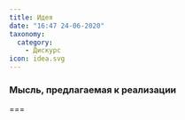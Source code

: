 ```yaml
---
title: Идея
date: "16:47 24-06-2020"
taxonomy:
  category:
    - Дискурс
icon: idea.svg
---
```


### Мысль, предлагаемая к реализации

===
